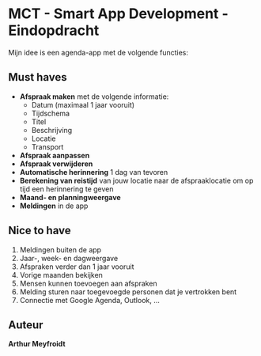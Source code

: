 # MCT - Smart App Development - Eindopdracht

Mijn idee is een agenda-app met de volgende functies:

## Must haves

- **Afspraak maken** met de volgende informatie:
  - Datum (maximaal 1 jaar vooruit)
  - Tijdschema
  - Titel
  - Beschrijving
  - Locatie
  - Transport
- **Afspraak aanpassen**
- **Afspraak verwijderen**
- **Automatische herinnering** 1 dag van tevoren
- **Berekening van reistijd** van jouw locatie naar de afspraaklocatie om op tijd een herinnering te geven
- **Maand- en planningweergave**
- **Meldingen** in de app

## Nice to have

1. Meldingen buiten de app
2. Jaar-, week- en dagweergave
3. Afspraken verder dan 1 jaar vooruit
4. Vorige maanden bekijken
5. Mensen kunnen toevoegen aan afspraken
6. Melding sturen naar toegevoegde personen dat je vertrokken bent
7. Connectie met Google Agenda, Outlook, ...

## Auteur

**Arthur Meyfroidt**
